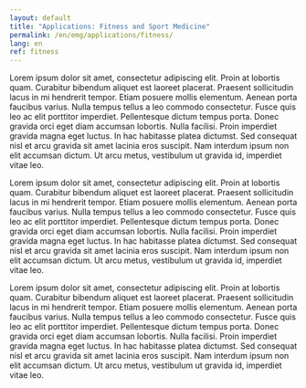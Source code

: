 ```yaml
---
layout: default
title: "Applications: Fitness and Sport Medicine"
permalink: /en/emg/applications/fitness/
lang: en
ref: fitness
---
```


Lorem ipsum dolor sit amet, consectetur adipiscing elit. Proin at lobortis quam. Curabitur bibendum aliquet est laoreet placerat. Praesent sollicitudin lacus in mi hendrerit tempor. Etiam posuere mollis elementum. Aenean porta faucibus varius. Nulla tempus tellus a leo commodo consectetur. Fusce quis leo ac elit porttitor imperdiet. Pellentesque dictum tempus porta. Donec gravida orci eget diam accumsan lobortis. Nulla facilisi. Proin imperdiet gravida magna eget luctus. In hac habitasse platea dictumst. Sed consequat nisl et arcu gravida sit amet lacinia eros suscipit. Nam interdum ipsum non elit accumsan dictum. Ut arcu metus, vestibulum ut gravida id, imperdiet vitae leo.

Lorem ipsum dolor sit amet, consectetur adipiscing elit. Proin at lobortis quam. Curabitur bibendum aliquet est laoreet placerat. Praesent sollicitudin lacus in mi hendrerit tempor. Etiam posuere mollis elementum. Aenean porta faucibus varius. Nulla tempus tellus a leo commodo consectetur. Fusce quis leo ac elit porttitor imperdiet. Pellentesque dictum tempus porta. Donec gravida orci eget diam accumsan lobortis. Nulla facilisi. Proin imperdiet gravida magna eget luctus. In hac habitasse platea dictumst. Sed consequat nisl et arcu gravida sit amet lacinia eros suscipit. Nam interdum ipsum non elit accumsan dictum. Ut arcu metus, vestibulum ut gravida id, imperdiet vitae leo.

Lorem ipsum dolor sit amet, consectetur adipiscing elit. Proin at lobortis quam. Curabitur bibendum aliquet est laoreet placerat. Praesent sollicitudin lacus in mi hendrerit tempor. Etiam posuere mollis elementum. Aenean porta faucibus varius. Nulla tempus tellus a leo commodo consectetur. Fusce quis leo ac elit porttitor imperdiet. Pellentesque dictum tempus porta. Donec gravida orci eget diam accumsan lobortis. Nulla facilisi. Proin imperdiet gravida magna eget luctus. In hac habitasse platea dictumst. Sed consequat nisl et arcu gravida sit amet lacinia eros suscipit. Nam interdum ipsum non elit accumsan dictum. Ut arcu metus, vestibulum ut gravida id, imperdiet vitae leo.
